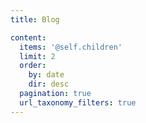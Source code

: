 ```yaml
---
title: Blog

content:
  items: '@self.children'
  limit: 2
  order:
    by: date
    dir: desc
  pagination: true
  url_taxonomy_filters: true
---
```

